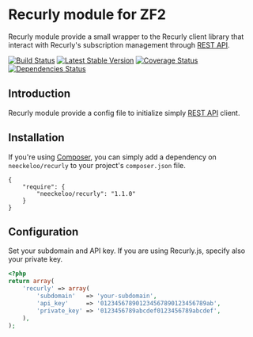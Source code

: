 Recurly module for ZF2
======================

Recurly module provide a small wrapper to the Recurly client library that interact with Recurly's subscription management through [REST API](http://docs.recurly.com/api).

[![Build Status](https://secure.travis-ci.org/neeckeloo/Recurly.png?branch=master)](http://travis-ci.org/neeckeloo/Recurly)
[![Latest Stable Version](https://poser.pugx.org/neeckeloo/Recurly/v/stable.png)](https://packagist.org/packages/neeckeloo/Recurly)
[![Coverage Status](https://coveralls.io/repos/neeckeloo/Recurly/badge.png)](https://coveralls.io/r/neeckeloo/Recurly)
[![Dependencies Status](https://depending.in/neeckeloo/Recurly.png)](http://depending.in/neeckeloo/Recurly)

Introduction
------------

Recurly module provide a config file to initialize simply [REST API](http://docs.recurly.com/api) client.

Installation
------------

If you're using [Composer](http://getcomposer.org/), you can simply add a dependency on `neeckeloo/recurly` to your project's `composer.json` file.

    {
        "require": {
            "neeckeloo/recurly": "1.1.0"
        }
    }

Configuration
-------------

Set your subdomain and API key. If you are using Recurly.js, specify also your private key.

```php
<?php
return array(
    'recurly' => array(
        'subdomain'   => 'your-subdomain',
        'api_key'     => '012345678901234567890123456789ab',
        'private_key' => '0123456789abcdef0123456789abcdef',
    ),
);
```

